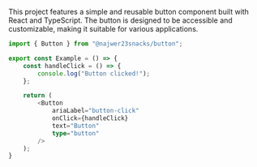 This project features a simple and reusable button component built with React and TypeScript. The button is designed to be accessible and customizable, making it suitable for various applications.

```typescript
import { Button } from "@najwer23snacks/button";

export const Example = () => {
    const handleClick = () => {
        console.log("Button clicked!");
    };

    return (
        <Button
            ariaLabel="button-click"
            onClick={handleClick}
            text="Button"
            type="button"
        />
    );
}
```